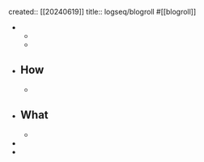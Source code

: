 created:: [[20240619]]
title::  logseq/blogroll
#[[blogroll]]

-
  -
  -
- ## How
  -
- ## What
  -
-
-